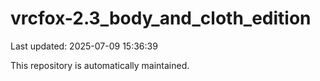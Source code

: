 # vrcfox-2.3_body_and_cloth_edition

Last updated: 2025-07-09 15:36:39

This repository is automatically maintained.
